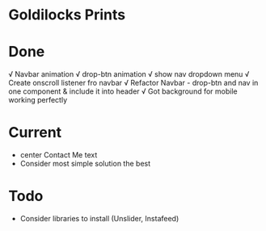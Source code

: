 # Goldilocks Prints

# Done
√  Navbar animation
√ drop-btn animation
√ show nav dropdown menu
√ Create onscroll listener fro navbar
√ Refactor Navbar - drop-btn and nav in one component & include it into header
√ Got background for mobile working perfectly 

# Current
- center Contact Me text
- Consider most simple solution the best

# Todo
- Consider libraries to install (Unslider, Instafeed)
